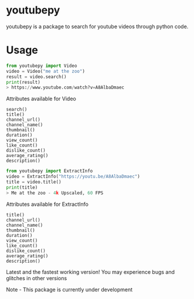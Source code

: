 # youtubepy
youtubepy is a package to search for youtube videos through python code.

# Usage
```python
from youtubepy import Video
video = Video("me at the zoo")
result = video.search()
print(result)
> https://www.youtube.com/watch?v=A8AlbaDmaec
```

Attributes available for Video
```
search()
title()
channel_url()
channel_name()
thumbnail()
duration()
view_count()
like_count()
dislike_count()
average_rating()
description()
```

```python
from youtubepy import ExtractInfo
video = ExtractInfo("https://youtu.be/A8AlbaDmaec")
title = video.title()
print(title)
> Me at the zoo - 4k Upscaled, 60 FPS
```

Attributes available for ExtractInfo
```
title()
channel_url()
channel_name()
thumbnail()
duration()
view_count()
like_count()
dislike_count()
average_rating()
description()
```

Latest and the fastest working version! You may experience bugs and glitches in other versions

Note - This package is currently under development